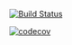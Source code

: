 [![Build Status](https://travis-ci.org/liangyuanpeng/loadGithub.svg?branch=master)](https://travis-ci.org/liangyuanpeng/loadGithub)

[![codecov](https://codecov.io/gh/liangyuanpeng/loadGithub/branch/master/graph/badge.svg)](https://codecov.io/gh/liangyuanpeng/loadGithub)
